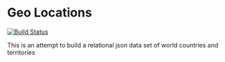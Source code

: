 Geo Locations
=============
[![Build Status](https://travis-ci.org/moneal/geo-locations.png?branch=master)](https://travis-ci.org/moneal/geo-locations)

This is an attempt to build a relational json data set of world countries and territories
